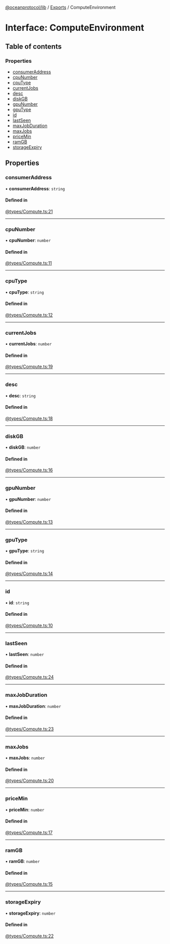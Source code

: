[@oceanprotocol/lib](../README.md) / [Exports](../modules.md) / ComputeEnvironment

# Interface: ComputeEnvironment

## Table of contents

### Properties

- [consumerAddress](ComputeEnvironment.md#consumeraddress)
- [cpuNumber](ComputeEnvironment.md#cpunumber)
- [cpuType](ComputeEnvironment.md#cputype)
- [currentJobs](ComputeEnvironment.md#currentjobs)
- [desc](ComputeEnvironment.md#desc)
- [diskGB](ComputeEnvironment.md#diskgb)
- [gpuNumber](ComputeEnvironment.md#gpunumber)
- [gpuType](ComputeEnvironment.md#gputype)
- [id](ComputeEnvironment.md#id)
- [lastSeen](ComputeEnvironment.md#lastseen)
- [maxJobDuration](ComputeEnvironment.md#maxjobduration)
- [maxJobs](ComputeEnvironment.md#maxjobs)
- [priceMin](ComputeEnvironment.md#pricemin)
- [ramGB](ComputeEnvironment.md#ramgb)
- [storageExpiry](ComputeEnvironment.md#storageexpiry)

## Properties

### consumerAddress

• **consumerAddress**: `string`

#### Defined in

[@types/Compute.ts:21](https://github.com/oceanprotocol/ocean.js/blob/fbcd13ac/src/@types/Compute.ts#L21)

___

### cpuNumber

• **cpuNumber**: `number`

#### Defined in

[@types/Compute.ts:11](https://github.com/oceanprotocol/ocean.js/blob/fbcd13ac/src/@types/Compute.ts#L11)

___

### cpuType

• **cpuType**: `string`

#### Defined in

[@types/Compute.ts:12](https://github.com/oceanprotocol/ocean.js/blob/fbcd13ac/src/@types/Compute.ts#L12)

___

### currentJobs

• **currentJobs**: `number`

#### Defined in

[@types/Compute.ts:19](https://github.com/oceanprotocol/ocean.js/blob/fbcd13ac/src/@types/Compute.ts#L19)

___

### desc

• **desc**: `string`

#### Defined in

[@types/Compute.ts:18](https://github.com/oceanprotocol/ocean.js/blob/fbcd13ac/src/@types/Compute.ts#L18)

___

### diskGB

• **diskGB**: `number`

#### Defined in

[@types/Compute.ts:16](https://github.com/oceanprotocol/ocean.js/blob/fbcd13ac/src/@types/Compute.ts#L16)

___

### gpuNumber

• **gpuNumber**: `number`

#### Defined in

[@types/Compute.ts:13](https://github.com/oceanprotocol/ocean.js/blob/fbcd13ac/src/@types/Compute.ts#L13)

___

### gpuType

• **gpuType**: `string`

#### Defined in

[@types/Compute.ts:14](https://github.com/oceanprotocol/ocean.js/blob/fbcd13ac/src/@types/Compute.ts#L14)

___

### id

• **id**: `string`

#### Defined in

[@types/Compute.ts:10](https://github.com/oceanprotocol/ocean.js/blob/fbcd13ac/src/@types/Compute.ts#L10)

___

### lastSeen

• **lastSeen**: `number`

#### Defined in

[@types/Compute.ts:24](https://github.com/oceanprotocol/ocean.js/blob/fbcd13ac/src/@types/Compute.ts#L24)

___

### maxJobDuration

• **maxJobDuration**: `number`

#### Defined in

[@types/Compute.ts:23](https://github.com/oceanprotocol/ocean.js/blob/fbcd13ac/src/@types/Compute.ts#L23)

___

### maxJobs

• **maxJobs**: `number`

#### Defined in

[@types/Compute.ts:20](https://github.com/oceanprotocol/ocean.js/blob/fbcd13ac/src/@types/Compute.ts#L20)

___

### priceMin

• **priceMin**: `number`

#### Defined in

[@types/Compute.ts:17](https://github.com/oceanprotocol/ocean.js/blob/fbcd13ac/src/@types/Compute.ts#L17)

___

### ramGB

• **ramGB**: `number`

#### Defined in

[@types/Compute.ts:15](https://github.com/oceanprotocol/ocean.js/blob/fbcd13ac/src/@types/Compute.ts#L15)

___

### storageExpiry

• **storageExpiry**: `number`

#### Defined in

[@types/Compute.ts:22](https://github.com/oceanprotocol/ocean.js/blob/fbcd13ac/src/@types/Compute.ts#L22)

